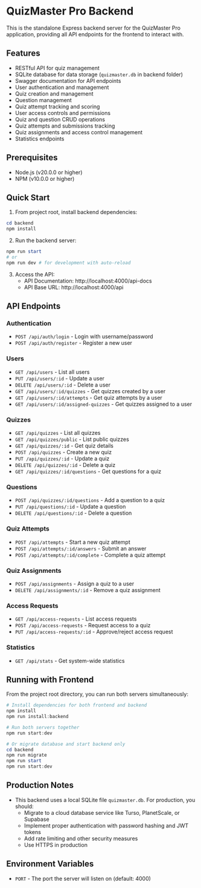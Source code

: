 # QuizMaster Pro Backend

This is the standalone Express backend server for the QuizMaster Pro application, providing all API endpoints for the frontend to interact with.

## Features

- RESTful API for quiz management
- SQLite database for data storage (`quizmaster.db` in backend folder)
- Swagger documentation for API endpoints
- User authentication and management
- Quiz creation and management
- Question management
- Quiz attempt tracking and scoring
- User access controls and permissions
- Quiz and question CRUD operations
- Quiz attempts and submissions tracking
- Quiz assignments and access control management
- Statistics endpoints

## Prerequisites

- Node.js (v20.0.0 or higher)
- NPM (v10.0.0 or higher)

## Quick Start

1. From project root, install backend dependencies:

```powershell
cd backend
npm install
```

2. Run the backend server:

```powershell
npm run start
# or
npm run dev # for development with auto-reload
```

3. Access the API:
   - API Documentation: http://localhost:4000/api-docs
   - API Base URL: http://localhost:4000/api

## API Endpoints

### Authentication

- `POST /api/auth/login` - Login with username/password
- `POST /api/auth/register` - Register a new user

### Users

- `GET /api/users` - List all users
- `PUT /api/users/:id` - Update a user
- `DELETE /api/users/:id` - Delete a user
- `GET /api/users/:id/quizzes` - Get quizzes created by a user
- `GET /api/users/:id/attempts` - Get quiz attempts by a user
- `GET /api/users/:id/assigned-quizzes` - Get quizzes assigned to a user

### Quizzes

- `GET /api/quizzes` - List all quizzes
- `GET /api/quizzes/public` - List public quizzes
- `GET /api/quizzes/:id` - Get quiz details
- `POST /api/quizzes` - Create a new quiz
- `PUT /api/quizzes/:id` - Update a quiz
- `DELETE /api/quizzes/:id` - Delete a quiz
- `GET /api/quizzes/:id/questions` - Get questions for a quiz

### Questions

- `POST /api/quizzes/:id/questions` - Add a question to a quiz
- `PUT /api/questions/:id` - Update a question
- `DELETE /api/questions/:id` - Delete a question

### Quiz Attempts

- `POST /api/attempts` - Start a new quiz attempt
- `POST /api/attempts/:id/answers` - Submit an answer
- `POST /api/attempts/:id/complete` - Complete a quiz attempt

### Quiz Assignments

- `POST /api/assignments` - Assign a quiz to a user
- `DELETE /api/assignments/:id` - Remove a quiz assignment

### Access Requests

- `GET /api/access-requests` - List access requests
- `POST /api/access-requests` - Request access to a quiz
- `PUT /api/access-requests/:id` - Approve/reject access request

### Statistics

- `GET /api/stats` - Get system-wide statistics

## Running with Frontend

From the project root directory, you can run both servers simultaneously:

```powershell
# Install dependencies for both frontend and backend
npm install
npm run install:backend

# Run both servers together
npm run start:dev

# Or migrate database and start backend only
cd backend
npm run migrate
npm run start
npm run start:dev
```

## Production Notes

- This backend uses a local SQLite file `quizmaster.db`. For production, you should:
  - Migrate to a cloud database service like Turso, PlanetScale, or Supabase
  - Implement proper authentication with password hashing and JWT tokens
  - Add rate limiting and other security measures
  - Use HTTPS in production

## Environment Variables

- `PORT` - The port the server will listen on (default: 4000)
